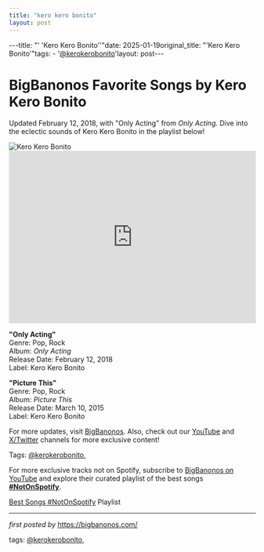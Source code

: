 ```yaml
---
title: "kero kero bonito"
layout: post
---
```

---title: "' 'Kero Kero Bonito''"date: 2025-01-19original_title: "'Kero Kero Bonito'"tags:  - '[@kerokerobonito](/tags/kerokerobonito/)'layout: post---<!-- Title of the Post --><h1 >BigBanonos Favorite Songs by Kero Kero Bonito</h1> <!-- Introductory Text --><p >Updated February 12, 2018, with "Only Acting" from <em>Only Acting</em>. Dive into the eclectic sounds of Kero Kero Bonito in the playlist below!</p> <!-- Featured Image --><div > <img src="https://i.scdn.co/image/ab6761610000e5eb67dfd3f1682fd91c7052a05a" alt="Kero Kero Bonito" /></div> <!-- Spotify Embed --><div > <iframe src="https://open.spotify.com/embed/playlist/2jLlV11bS7GaefCRhJwdeh?utm_source=generator" width="100%" height="352" frameborder="0" allowfullscreen="" allow="autoplay; clipboard-write; encrypted-media; fullscreen; picture-in-picture" loading="lazy"></iframe></div> <!-- Song Information --><div > <p><strong>"Only Acting"</strong><br> Genre: Pop, Rock<br> Album: <em>Only Acting</em><br> Release Date: February 12, 2018<br> Label: Kero Kero Bonito</p> <p><strong>"Picture This"</strong><br> Genre: Pop, Rock<br> Album: <em>Picture This</em><br> Release Date: March 10, 2015<br> Label: Kero Kero Bonito</p></div> <!-- Footer Links --><div > <p>For more updates, visit <a href="https://bigbanonos.com/" target="_blank">BigBanonos</a>. Also, check out our <a href="https://www.youtube.com/[@BigBanonos](/tags/BigBanonos/)" target="_blank">YouTube</a> and <a href="https://x.com/bigbanonos" target="_blank">X/Twitter</a> channels for more exclusive content!</p></div> <!-- Tags --><p >Tags: [@kerokerobonito](/tags/kerokerobonito/),</p><!--Subscribe and Playlist Links--><div>    <p>For more exclusive tracks not on Spotify, subscribe to <a href="https://www.youtube.com/[@BigBanonos](/tags/BigBanonos/)" target="_blank">BigBanonos on YouTube</a> and explore their curated playlist of the best songs <strong>[#NotOnSpotify](/tags/NotOnSpotify/)</strong>.</p>    <p><a href="https://www.youtube.com/playlist?list=PLtuNtuTatqI0kFahUCbtbfenC_ET5O_tr" target="_blank">Best Songs [#NotOnSpotify](/tags/NotOnSpotify/) Playlist<br /></a></p></div><hr /><p><em>first posted by</em> <a href="https://bigbanonos.com/" rel="noopener" target="_new">https://bigbanonos.com/</a></p><p>tags: [@kerokerobonito](/tags/kerokerobonito/),</p>